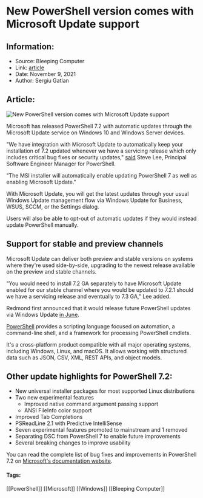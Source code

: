 # New PowerShell version comes with Microsoft Update support
### 

## Information:
+ Source: Bleeping Computer
+ Link: [article](https://www.bleepingcomputer.com/news/microsoft/new-powershell-version-comes-with-microsoft-update-support/)
+ Date: November 9, 2021
+ Author: Sergiu Gatlan


## Article:
![New PowerShell version comes with Microsoft Update support](https://www.bleepstatic.com/content/hl-images/2021/06/16/PowerShell.jpg)


Microsoft has released PowerShell 7.2 with automatic updates through the Microsoft Update service on Windows 10 and Windows Server devices.


"We have integration with Microsoft Update to automatically keep your installation of 7.2 updated whenever we have a servicing release which only includes critical bug fixes or security updates," [said](https://devblogs.microsoft.com/powershell/general-availability-of-powershell-7-2/) Steve Lee, Principal Software Engineer Manager for PowerShell.


"The MSI installer will automatically enable updating PowerShell 7 as well as enabling Microsoft Update."


With Microsoft Update, you will get the latest updates through your usual Windows Update management flow via Windows Update for Business, WSUS, SCCM, or the Settings dialog.


Users will also be able to opt-out of automatic updates if they would instead update PowerShell manually.


Support for stable and preview channels
---------------------------------------


Microsoft Update can deliver both preview and stable versions on systems where they're used side-by-side, upgrading to the newest release available on the preview and stable channels.


"You would need to install 7.2 GA separately to have Microsoft Update enabled for our stable channel where you would be updated to 7.2.1 should we have a servicing release and eventually to 7.3 GA," Lee added.


Redmond first announced that it would release future PowerShell updates via Windows Update [in June](https://www.bleepingcomputer.com/news/microsoft/microsoft-will-release-future-powershell-updates-via-windows-update/).


[PowerShell](https://docs.microsoft.com/en-us/powershell/scripting/overview?view=powershell-7.1) provides a scripting language focused on automation, a command-line shell, and a framework for processing PowerShell cmdlets.


It's a cross-platform product compatible with all major operating systems, including Windows, Linux, and macOS. It allows working with structured data such as JSON, CSV, XML, REST APIs, and object models.


Other update highlights for PowerShell 7.2:
-------------------------------------------


* New universal installer packages for most supported Linux distributions
* Two new experimental features
	+ Improved native command argument passing support
	+ ANSI FileInfo color support
* Improved Tab Completions
* PSReadLine 2.1 with Predictive IntelliSense
* Seven experimental features promoted to mainstream and 1 removed
* Separating DSC from PowerShell 7 to enable future improvements
* Several breaking changes to improve usability


You can read the complete list of bug fixes and improvements in PowerShell 7.2 on [Microsoft's documentation website](https://docs.microsoft.com/en-us/powershell/scripting/whats-new/what-s-new-in-powershell-72?view=powershell-7.2).




#### Tags:
[[PowerShell]] [[Microsoft]] [[Windows]] [[Bleeping Computer]]
